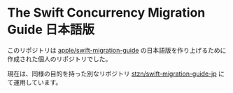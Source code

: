 # The Swift Concurrency Migration Guide 日本語版

このリポジトリは [apple/swift-migration-guide](https://github.com/apple/swift-migration-guide) の日本語版を作り上げるために作成された個人のリポジトリでした。

現在は、同様の目的を持った別なリポジトリ [stzn/swift-migration-guide-jp](https://github.com/stzn/swift-migration-guide-jp) にて運用しています。
